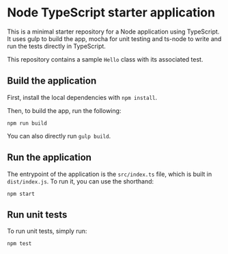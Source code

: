 # Node TypeScript starter application

This is a minimal starter repository for a Node application using TypeScript. It uses gulp to build the app, mocha for unit testing and ts-node to write and run the tests directly in TypeScript.

This repository contains a sample ```Hello``` class with its associated test.


## Build the application

First, install the local dependencies with ```npm install```.

Then, to build the app, run the following:

```
npm run build
```

You can also directly run ```gulp build```.


## Run the application

The entrypoint of the application is the ```src/index.ts``` file, which is built in ```dist/index.js```. To run it, you can use the shorthand:

```
npm start
```

## Run unit tests

To run unit tests, simply run:

```
npm test
```